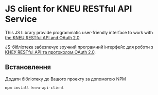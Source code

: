 # JS client for KNEU RESTful API Service

This JS Library provide programmatic user-friendly interface to work with [the KNEU RESTful API and OAuth 2.0](http://docs.kneu.apiary.io/).

JS-бібліотека забезпечує зручний програмний інтерфейс для роботи з [КНЕУ RESTful API та протоколом OAuth 2.0](http://docs.kneu.apiary.io/).

## Встановлення

Додати бібліотеку до Вашого проекту за допомогою NPM

    npm install kneu-api-client

